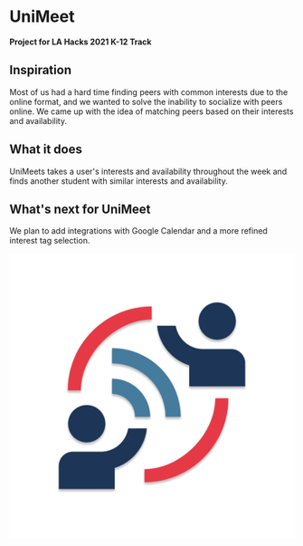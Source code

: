 # UniMeet

**Project for LA Hacks 2021 K-12 Track**

## Inspiration

Most of us had a hard time finding peers with common interests due to the online format, and we wanted to solve the inability to socialize with peers online. We came up with the idea of matching peers based on their interests and availability.

## What it does
UniMeets takes a user's interests and availability throughout the week and finds another student with similar interests and availability.

## What's next for UniMeet
We plan to add integrations with Google Calendar and a more refined interest tag selection.

![logo_light_transparent](\assets\logo_light_transparent.png)